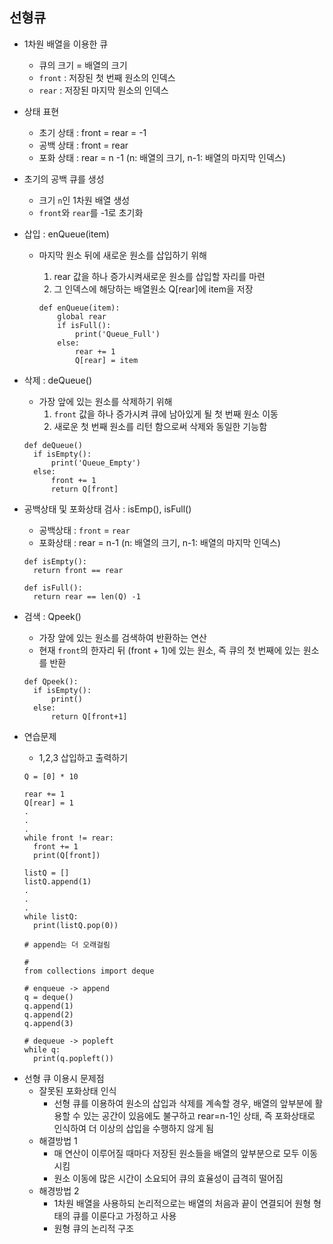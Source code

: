 ## 선형큐

+ 1차원 배열을 이용한 큐
  * 큐의 크기 = 배열의 크기
  * `front` : 저장된 첫 번째 원소의 인덱스
  * `rear` : 저장된 마지막 원소의 인덱스
+ 상태 표현
  * 초기 상태 : front = rear = -1
  * 공백 상태 : front = rear
  * 포화 상태 : rear = n -1 (n: 배열의 크기, n-1: 배열의 마지막 인덱스)
+ 초기의 공백 큐를 생성
  + 크기 `n`인 1차원 배열 생성
  + `front`와 `rear`를 -1로 초기화

+ 삽입 : enQueue(item)

  * 마지막 원소 뒤에 새로운 원소를 삽입하기 위해

    1) rear 값을 하나 증가시켜새로운 원소를 삽입할 자리를 마련
    2) 그 인덱스에 해당하는 배열원소 Q[rear]에 item을 저장

    ```
    def enQueue(item):
    	global rear
    	if isFull():
    		print('Queue_Full')
    	else:
    		rear += 1
    		Q[rear] = item
    ```

+ 삭제 : deQueue()

  * 가장 앞에 있는 원소를 삭제하기 위해
    1. `front` 값을 하나 증가시켜 큐에 남아있게 될 첫 번째 원소 이동
    2. 새로운 첫 번째 원소를 리턴 함으로써 삭제와 동일한 기능함

  ```
  def deQueue()
  	if isEmpty():
  		print('Queue_Empty')
  	else:
  		front += 1
  		return Q[front]
  ```

+ 공백상태 및 포화상태 검사 : isEmp(), isFull()

  * 공백상태 : `front` = `rear`
  * 포화상태 : rear = n-1 (n: 배열의 크기, n-1: 배열의 마지막 인덱스)

  ```
  def isEmpty():
  	return front == rear
  	
  def isFull():
  	return rear == len(Q) -1
  ```

+ 검색 : Qpeek()

  + 가장 앞에 있는 원소를 검색하여 반환하는 연산
  + 현재 `front`의 한자리 뒤 (front + 1)에 있는 원소, 즉 큐의 첫 번째에 있는 원소를 반환

  ```
  def Qpeek():
  	if isEmpty():
  		print()
  	else:
  		return Q[front+1]
  ```

+ 연습문제

  * 1,2,3 삽입하고 출력하기

  ```
  Q = [0] * 10
  
  rear += 1
  Q[rear] = 1
  .
  .
  .
  while front != rear:
  	front += 1 
  	print(Q[front])
  ```

  ```
  listQ = []
  listQ.append(1)
  .
  .
  .
  while listQ:
  	print(listQ.pop(0))
  	
  # append는 더 오래걸림
  ```

  ```
  # 
  from collections import deque
  
  # enqueue -> append
  q = deque()
  q.append(1)
  q.append(2)
  q.append(3)
  
  # dequeue -> popleft
  while q:
  	print(q.popleft())
  ```

  

* 선형 큐 이용시 문제점
  * 잘못된 포화상태 인식
    * 선형 큐를 이용하여 원소의 삽입과 삭제를 계속할 경우, 배열의 앞부분에 활용할 수 있는 공간이 있음에도 불구하고 rear=n-1인 상태, 즉 포화상태로 인식하여 더 이상의 삽입을 수행하지 않게 됨
  * 해결방법 1
    * 매 연산이 이루어질 때마다 저장된 원소들을 배열의 앞부분으로 모두 이동시킴
    * 원소 이동에 많은 시간이 소요되어 큐의 효율성이 급격히 떨어짐
  * 해경방법 2
    * 1차원 배열을 사용하되 논리적으로는 배열의 처음과 끝이 연결되어 원형 형태의 큐를 이룬다고 가정하고 사용
    * 원형 큐의 논리적 구조

